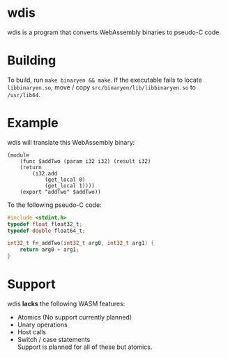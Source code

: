 # wdis
wdis is a program that converts WebAssembly binaries to pseudo-C code.

# Building
To build, run `make binaryen && make`.
If the executable fails to locate `libbinaryen.so`, move / copy `src/binaryen/lib/libbinaryen.so` to `/usr/lib64`.

# Example
wdis will translate this WebAssembly binary:
```
(module
	(func $addTwo (param i32 i32) (result i32)
	(return
		(i32.add
			(get_local 0)
			(get_local 1))))
	(export "addTwo" $addTwo))
```
To the following pseudo-C code:
```c
#include <stdint.h>
typedef float float32_t;
typedef double float64_t;

int32_t fn_addTwo(int32_t arg0, int32_t arg1) {
	return arg0 + arg1;
}
```

# Support
wdis **lacks** the following WASM features:
- Atomics (No support currently planned)
- Unary operations
- Host calls
- Switch / case statements
<br>Support is planned for all of these but atomics.